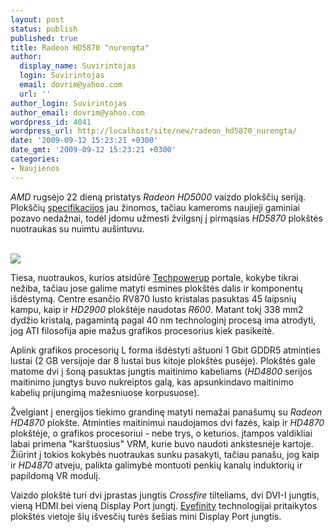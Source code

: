 ```yaml
---
layout: post
status: publish
published: true
title: Radeon HD5870 "nurengta"
author:
  display_name: Suvirintojas
  login: Suvirintojas
  email: dovrim@yahoo.com
  url: ''
author_login: Suvirintojas
author_email: dovrim@yahoo.com
wordpress_id: 4041
wordpress_url: http://localhost/site/new/radeon_hd5870_nurengta/
date: '2009-09-12 15:23:21 +0300'
date_gmt: '2009-09-12 15:23:21 +0300'
categories:
- Naujienos
---
```

<p><i>AMD</i> rugsėjo 22 dieną pristatys <i>Radeon HD5000</i> vaizdo plokščių seriją. Plokščių <a class="ns" href="http://www.technews.lt/naujiena/n/a/galutines_ati_hd5800_serijos_specifikacijos.html">specifikacijos</a> jau žinomos, tačiau kameroms naujieji gaminiai pozavo nedažnai, todėl įdomu užmesti žvilgsnį į pirmąsias <i>HD5870</i> plokštės nuotraukas su nuimtu aušintuvu.</p>
<p><a class="ns" href="http://svarke.technews.lt/58n.jpg"><br /><img src="http://svarke.technews.lt/58ns.jpg" /><br /></a></p>
<p>Tiesa, nuotraukos, kurios atsidūrė <a class="ns" href="http://www.techpowerup.com/103599/AMD_Cypress__Radeon_HD_5870__Stripped.html">Techpowerup</a> portale, kokybe tikrai nežiba, tačiau jose galime matyti esmines plokštės dalis ir komponentų išdėstymą. Centre esančio RV870 lusto kristalas pasuktas 45 laipsnių kampu, kaip ir <i>HD2900</i> plokštėje naudotas <i>R600</i>. Matant tokį 338 mm2 dydžio kristalą, pagamintą pagal 40 nm technologinį procesą ima atrodyti, jog ATI filosofija apie mažus grafikos procesorius kiek pasikeitė.</p>
<p>Aplink grafikos procesorių L forma išdėstyti aštuoni 1 Gbit GDDR5 atminties lustai (2 GB versijoje dar 8 lustai bus kitoje plokštės pusėje). Plokštės gale matome dvi į šoną pasuktas jungtis maitinimo kabeliams (<i>HD4800</i> serijos maitinimo jungtys buvo nukreiptos galą, kas apsunkindavo maitinimo kabelių prijungimą mažesniuose korpusuose). </p>
<p>Žvelgiant į energijos tiekimo grandinę matyti nemažai panašumų su <i>Radeon HD4870</i> plokšte. Atminties maitinimui naudojamos dvi fazės, kaip ir <i>HD4870</i> plokštėje, o grafikos procesoriui - nebe trys, o keturios. įtampos valdikliai labai primena "karštuosius" VRM, kurie buvo naudoti ankstesnėje kartoje. Žiūrint į tokios kokybės nuotraukas sunku pasakyti, tačiau panašu, jog kaip ir <i>HD4870</i> atveju, palikta galimybė montuoti penkių kanalų induktorių ir papildomą VR modulį.</p>
<p>Vaizdo plokštė turi dvi įprastas jungtis <i>Crossfire</i> tilteliams, dvi DVI-I jungtis, vieną HDMI bei vieną Display Port jungtį. <a class="ns" href="http://www.technews.lt/naujiena/n/a/amd_pademonstravo_eyefinity.html">Eyefinity</a> technologijai pritaikytos plokštės vietoje šių išvesčių turės šešias mini Display Port jungtis.<br /></p>
